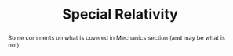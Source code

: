 ---
title: Special Relativity
numbering:
  title:
    enabled: false

abstract: Some comments on what is covered in Mechanics section (and may be what is not).
---